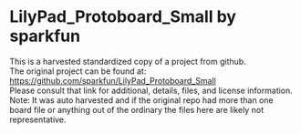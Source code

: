 
# LilyPad_Protoboard_Small by sparkfun  
This is a harvested standardized copy of a project from github.  
The original project can be found at:  
https://github.com/sparkfun/LilyPad_Protoboard_Small  
Please consult that link for additional, details, files, and license information.  
Note: It was auto harvested and if the original repo had more than one board file or anything out of the ordinary the files here are likely not representative.  
    